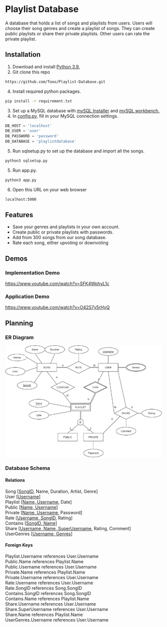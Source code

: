 # Playlist Database
A database that holds a list of songs and playlists from users.
Users will choose their song genres and create a playlist of songs.
They can create public playlists or share their private playlists.
Other users can rate the private playlist.

## Installation
1. Download and install [Python 3.9.](https://www.python.org/downloads/release/python-392/)
2. Git clone this repo
```bash
https://github.com/Tooo/Playlist-Database.git
```
4. Install required python packages.
```bash
pip install -r requirement.txt
```
3. Set up a MySQL database with [mySQL Installer](https://dev.mysql.com/downloads/installer/)
   and [mySQL workbench.](https://dev.mysql.com/downloads/workbench/)
4. In [config.py](https://github.com/Tooo/Playlist-Database/blob/main/config.py), 
   fill in your MySQL connection settings.
```python
DB_HOST = 'localhost'
DB_USER = 'user'
DB_PASSWORD = 'password'
DB_DATABASE = 'playlistdatabase'
```
5. Run sqlsetup.py to set up the database and import all the songs.
```bash
python3 sqlsetup.py
```
5. Run app.py.
```bash
python3 app.py
```
6. Open this URL on your web browser
```bash
localhost:5000
```

## Features
- Save your genres and playlists in your own account.
- Create public or private playlists with passwords.
- Add from 300 songs from our song database.
- Rate each song, either upvoting or downvoting


## Demos
### Implementation Demo
https://www.youtube.com/watch?v=SFK4WphyL1c

### Application Demo
https://www.youtube.com/watch?v=O42S7y5rHyQ

## Planning 
### ER Diagram
![ER](https://github.com/Tooo/Playlist-Database/blob/main/static/images/ERdiagram.png)

### Database Schema
#### Relations
Song [<ins>SongID</ins>, Name, Duration, Artist, Genre] <br/>
User [<ins>Username</ins>] <br/>
Playlist [<ins>Name, Username</ins>, Date] <br/>
Public [<ins>Name, Username</ins>] <br/>
Private [<ins>Name, Username</ins>, Password] <br/>
Rate [<ins>Username, SongID</ins>, Rating] <br/>
Contains [<ins>SongID, Name</ins>] <br/>
Share [<ins>Username, Name, SuperUsername</ins>, Rating, Comment] <br/>
UserGenres [<ins>Username, Genres</ins>]

#### Foreign Keys
Playlist.Username references User.Username <br/>
Public.Name references Playlist.Name <br/>
Public.Username references User.Username <br/>
Private.Name references Playlist.Name <br/>
Private.Username references User.Username <br/>
Rate.Username references User.Username <br/>
Rate.SongID references Song.SongID <br/>
Contains.SongID references Song.SongID <br/>
Contains.Name references Playlist.Name <br/>
Share.Username references User.Username <br/>
Share.SuperUsername references User.Username <br/>
Share.Name references Playlist.Name <br/>
UserGenres.Username references User.Username<br/>

